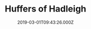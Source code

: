 ---
date: 2019-03-01T09:43:26.000Z
title: Huffers of Hadleigh
latitude: 52.044768970680046
longitude: 0.9528065517153052
category: checkin
---